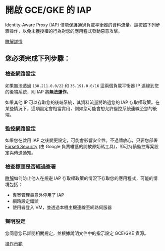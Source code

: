 # 開啟 GCE/GKE 的 IAP

Identity-Aware Proxy (IAP) 僅能保護通過負載平衡器的資料流量。請按照下列步驟操作，以免未獲授權的行為對您的應用程式發動惡意攻擊。

[瞭解詳情](https://cloud.google.com/iap/docs/)

## 您必須完成下列步驟：

### 檢查網路設定

如果無法透過 `130.211.0.0/22` 和 `35.191.0.0/16` 這兩個負載平衡器 IP 連線到您的後端系統，則 IAP 將**無法運作**。

如果其他 IP 可以存取您的後端系統，其資料流量將略過您的 IAP 存取權政策。在某些情況下，這項設定會相當實用，例如您可能會想允許監控系統連線至您的後端。

### 監控網路設定

如果您在啟用 IAP 之後變更設定，可能會影響安全性。不過請放心，只要您部署 [Forseti Security][forseti-security] (由 Google 負責維護的開放原始碼工具)，即可持續監控專案設定與傳送通知。

### 檢查標頭是否經過簽署

[瞭解](https://cloud.google.com/iap/docs/signed-headers-howto)如何防止他人在規避 IAP 存取權政策的情況下存取您的應用程式，可能的情境包括：

  *  專案管理員意外停用了 IAP
  *  網路設定錯誤
  *  使用者登入 VM，並透過本機主機連線至網路伺服器

### 聲明設定

您同意您已詳閱相關規定，並根據說明文件中的指示設定 GCE/GKE 資源。

[操作示範](逐步操作說明：//spotlight-pointer?spotlightId=iap-network-config-reviewed)

[forseti-security]: https://opensource.google.com/projects/forseti-security
[spotlight-config-reviewed]: walkthrough://spotlight-pointer?spotlightId=iap-network-config-reviewed
